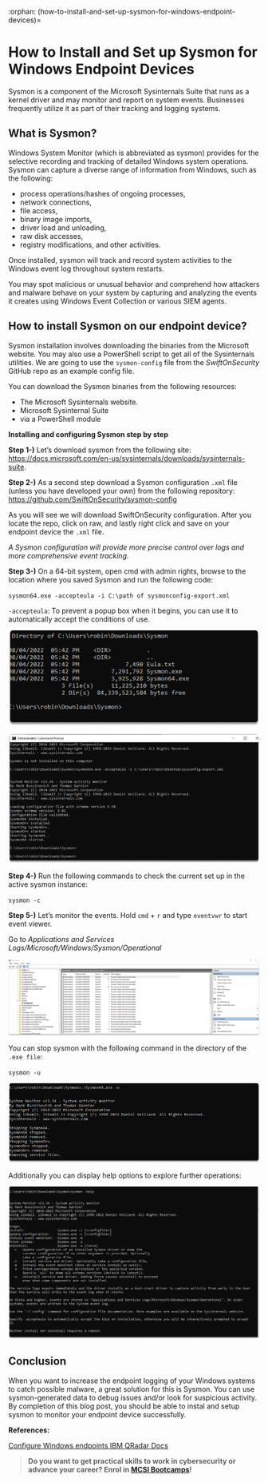 :orphan:
(how-to-install-and-set-up-sysmon-for-windows-endpoint-devices)=

# How to Install and Set up Sysmon for Windows Endpoint Devices

Sysmon is a component of the Microsoft Sysinternals Suite that runs as a kernel driver and may monitor and report on system events. Businesses frequently utilize it as part of their tracking and logging systems.

## What is Sysmon?

Windows System Monitor (which is abbreviated as sysmon) provides for the selective recording and tracking of detailed Windows system operations. Sysmon can capture a diverse range of information from Windows, such as the following:

- process operations/hashes of ongoing processes,
- network connections,
- file access,
- binary image imports,
- driver load and unloading,
- raw disk accesses,
- registry modifications, and other activities.

Once installed, sysmon will track and record system activities to the Windows event log throughout system restarts.

You may spot malicious or unusual behavior and comprehend how attackers and malware behave on your system by capturing and analyzing the events it creates using Windows Event Collection or various SIEM agents.

## How to install Sysmon on our endpoint device?

Sysmon installation involves downloading the binaries from the Microsoft website. You may also use a PowerShell script to get all of the Sysinternals utilities. We are going to use the `sysmon-config` file from the _SwiftOnSecurity_ GitHub repo as an example config file.

You can download the Sysmon binaries from the following resources:

- The Microsoft Sysinternals website.
- Microsoft Sysinternal Suite
- via a PowerShell module

**Installing and configuring Sysmon step by step**

**Step 1-)** Let’s download sysmon from the following site: https://docs.microsoft.com/en-us/sysinternals/downloads/sysinternals-suite.

**Step 2-)** As a second step download a Sysmon configuration `.xml` file (unless you have developed your own) from the following repository: https://github.com/SwiftOnSecurity/sysmon-config

As you will see we will download SwiftOnSecurity configuration. After you locate the repo, click on raw, and lastly right click and save on your endpoint device the `.xml` file.

_A Sysmon configuration will provide more precise control over logs and more comprehensive event tracking._

**Step 3-)** On a 64-bit system, open cmd with admin rights, browse to the location where you saved Sysmon and run the following code:

`sysmon64.exe -accepteula -i C:\path of sysmonconfig-export.xml`

`-accepteula`: To prevent a popup box when it begins, you can use it to automatically accept the conditions of use.

![alt text](images/set-up-sysmon-for-windows-4.png)

![alt text](images/set-up-sysmon-for-windows-5.png)

**Step 4-)** Run the following commands to check the current set up in the active sysmon instance:

`sysmon -c`

**Step 5-)** Let’s monitor the events. Hold `cmd` + `r` and type `eventvwr` to start event viewer.

Go to _Applications and Services Logs/Microsoft/Windows/Sysmon/Operational_

![alt text](images/set-up-sysmon-for-windows-6.png)

You can stop sysmon with the following command in the directory of the `.exe file`:

`sysmon -u`

![alt text](images/set-up-sysmon-for-windows-8.png)

Additionally you can display help options to explore further operations:

![alt text](images/set-up-sysmon-for-windows-7.png)

## Conclusion

When you want to increase the endpoint logging of your Windows systems to catch possible malware, a great solution for this is Sysmon. You can use sysmon-generated data to debug issues and/or look for suspicious activity. By completion of this blog post, you should be able to instal and setup sysmon to monitor your endpoint device successfully.

**References:**

[Configure Windows endpoints IBM QRadar Docs](https://www.ibm.com/docs/en/qradar-common?topic=endpoint-configure-windows-endpoints)

> **Do you want to get practical skills to work in cybersecurity or advance your career? Enrol in [MCSI Bootcamps](https://www.mosse-institute.com/bootcamps.html)!**
